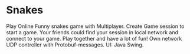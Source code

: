 # Snakes
Play Online Funny snakes game with Multiplayer.
Create Game session to start a game. Your friends could find your session in local network and connect to your game.
Play together and have a lot of fun!
Own network UDP controller with Protobuf-messages.
UI: Java Swing.
